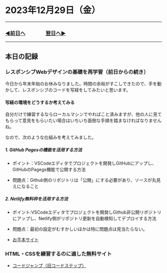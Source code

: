 # 2023年12月29日（金）

---

### [◀️前日へ](https://github.com/yuasys/chatty-journal/blob/main/2023/12/2023-12-28.md)&emsp;&emsp;&emsp;&emsp;[翌日へ▶️](https://github.com/yuasys/chatty-journal/blob/main/2023/12/2023-12-30.md)

---

## 本日の記録

### レスポンシブWebデザインの基礎を再学習（前日からの続き）

今日から年末年始のお休みなりました。時間の余裕がすこしできたので、手を動かして、レスポンシブのコードを写経をしてみたいと思います。

#### 写経の環境をどうするか考えてみる

自分だけで練習するならローカルマシンでやればこと済みますが、他の人に見てもらって意見をもらいたい場合はいちいち面倒な手順を踏まなければなりませんね。 

なので、次のような仕組みを考えてみました。

##### 1. GitHub Pagesの機能を活用する方法

- ポイント：VSCodeエディタでプロジェクトを開発しGitHubにアップし、GitHubのPagegs機能で公開する方法  

- 問題点：Github側のリポジトリは「公開」にする必要があり、ソースが丸見えになること

##### 2. Netlify無料枠を活用する方法

- ポイント:VSCodeエディタでプロジェクトを開発しGithub非公開リポジトリにアップし、Netlify側がリポジトリ更新を自動検知してデプロイする方法  
- 問題点：最初の設定がむすかしいほかは特に問題点は見当たらない。



- [お手本サイト](https://youtu.be/rDTDAWxTF1A?si=FT0kyuc7OvSgGPCm)

### HTML・CSSを練習するのに適した無料サイト

- [コードジャンプ（旧コードステップ）](https://code-jump.com/)
